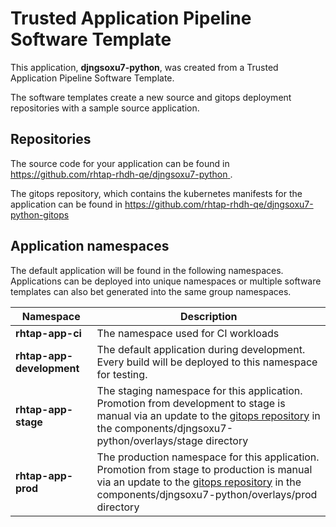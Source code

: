 # Trusted Application Pipeline Software Template

This application, **djngsoxu7-python**, was created from a Trusted Application Pipeline Software Template.

The software templates create a new source and gitops deployment repositories with a sample source application. 

## Repositories

The source code for your application can be found in [https://github.com/rhtap-rhdh-qe/djngsoxu7-python ](https://github.com/rhtap-rhdh-qe/djngsoxu7-python ).
 
The gitops repository, which contains the kubernetes manifests for the application can be found in 
[https://github.com/rhtap-rhdh-qe/djngsoxu7-python-gitops ](https://github.com/rhtap-rhdh-qe/djngsoxu7-python-gitops ) 

## Application namespaces 

The default application will be found in the following namespaces. Applications can be deployed into unique namespaces or multiple software templates can also bet generated into the same group namespaces.  

|  Namespace   |  Description   |  
| -------- | -------- |
| **rhtap-app-ci** | The namespace used for CI workloads |
| **rhtap-app-development** | The default application during development. Every build will be deployed to this namespace for testing. |
| **rhtap-app-stage** | The staging namespace for this application. Promotion from development to stage is manual via an update to the [gitops repository](https://github.com/rhtap-rhdh-qe/djngsoxu7-python-gitops ) in the components/djngsoxu7-python/overlays/stage directory |
| **rhtap-app-prod** | The production namespace for this application. Promotion from stage to production is manual via an update to the [gitops repository](https://github.com/rhtap-rhdh-qe/djngsoxu7-python-gitops ) in the components/djngsoxu7-python/overlays/prod directory |